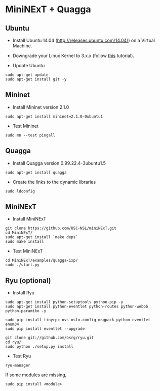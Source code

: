 # MiniNExT + Quagga

## Ubuntu 

- Install Ubuntu 14.04 (http://releases.ubuntu.com/14.04/) on a Virtual Machine.

- Downgrade your Linux Kernel to 3.x.x (follow [this](https://itsfoss.com/upgrade-linux-kernel-ubuntu/) tutorial).

- Update Ubuntu
```
sudo apt-get update
sudo apt-get install git -y
```

## Mininet 

- Install Mininet version 2.1.0 
```
sudo apt-get install mininet=2.1.0-0ubuntu1
```

- Test Mininet
```
sudo mn --test pingall
```

## Quagga

- Install Quagga version 0.99.22.4-3ubuntu1.5
```
sudo apt-get install quagga
```

- Create the links to the dynamic libraries
```
sudo ldconfig
``` 

## MiniNExT

- Install MiniNExT
```
git clone https://github.com/USC-NSL/miniNExT.git
cd MiniNExT/
sudo apt-get install `make deps`
sudo make install
```

- Test MiniNExT
```
cd MiniNExT/examples/quagga-ixp/
sudo ./start.py
```

## Ryu (optional)

- Install Ryu
```
sudo apt-get install python-setuptools python-pip -y
sudo apt-get install python-eventlet python-routes python-webob python-paramiko -y

sudo pip install tinyrpc ovs oslo.config msgpack-python eventlet enum34
sudo pip install eventlet --upgrade

git clone git://github.com/osrg/ryu.git
cd ryu/
sudo python ./setup.py install
```

- Test Ryu
```
ryu-manager
```
If some modules are missing,
```
sudo pip install <module>
```